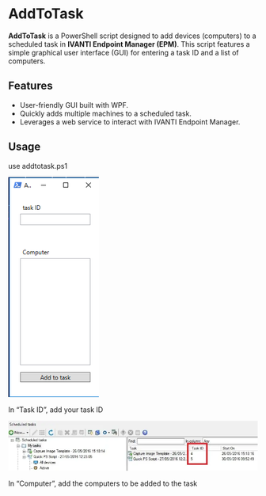 # AddToTask

**AddToTask** is a PowerShell script designed to add devices (computers) to a scheduled task in **IVANTI Endpoint Manager (EPM)**. This script features a simple graphical user interface (GUI) for entering a task ID and a list of computers.

## Features
- User-friendly GUI built with WPF.
- Quickly adds multiple machines to a scheduled task.
- Leverages a web service to interact with IVANTI Endpoint Manager.


## Usage
use addtotask.ps1

![Task ID](readme1.png)

In “Task ID”, add your task ID

![Computer](readme2.png)

In “Computer”, add the computers to be added to the task